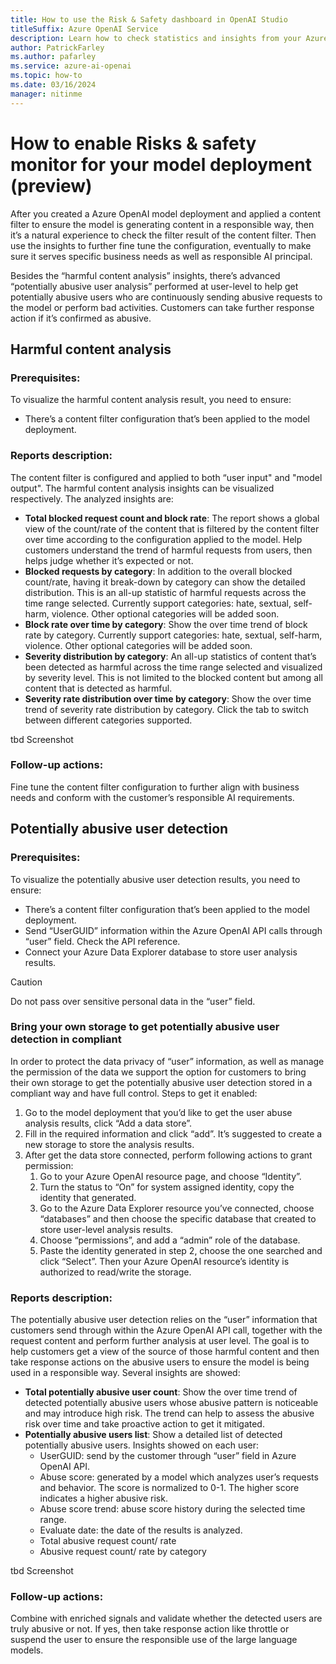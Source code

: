 ```yaml
---
title: How to use the Risk & Safety dashboard in OpenAI Studio
titleSuffix: Azure OpenAI Service
description: Learn how to check statistics and insights from your Azure OpenAI content filtering activity.
author: PatrickFarley 
ms.author: pafarley 
ms.service: azure-ai-openai
ms.topic: how-to
ms.date: 03/16/2024
manager: nitinme
---
```


# How to enable Risks & safety monitor for your model deployment (preview) 

After you created a Azure OpenAI model deployment and applied a content filter to ensure the model is generating content in a responsible way, then it’s a natural experience to check the filter result of the content filter. Then use the insights to further fine tune the configuration, eventually to make sure it serves specific business needs as well as responsible AI principal.  

Besides the “harmful content analysis” insights, there’s advanced “potentially abusive user analysis” performed at user-level to help get potentially abusive users who are continuously sending abusive requests to the model or perform bad activities. Customers can take further response action if it’s confirmed as abusive.  

## Harmful content analysis   

### Prerequisites:

To visualize the harmful content analysis result, you need to ensure: 
- There’s a content filter configuration that’s been applied to the model deployment.  

### Reports description:  

The content filter is configured and applied to both “user input" and "model output". The harmful content analysis insights can be visualized respectively. The analyzed insights are: 

- **Total blocked request count and block rate**: The report shows a global view of the count/rate of the content that is filtered by the content filter over time according to the configuration applied to the model. Help customers understand the trend of harmful requests from users, then helps judge whether it’s expected or not.  
- **Blocked requests by category**: In addition to the overall blocked count/rate, having it break-down by category can show the detailed distribution. This is an all-up statistic of harmful requests across the time range selected. Currently support categories: hate, sextual, self-harm, violence. Other optional categories will be added soon.  
- **Block rate over time by category**: Show the over time trend of block rate by category. Currently support categories: hate, sextual, self-harm, violence. Other optional categories will be added soon. 
- **Severity distribution by category**: An all-up statistics of content that’s been detected as harmful across the time range selected and visualized by severity level. This is not limited to the blocked content but among all content that is detected as harmful.  
- **Severity rate distribution over time by category**: Show the over time trend of severity rate distribution by category. Click the tab to switch between different categories supported.

tbd Screenshot

### Follow-up actions: 

Fine tune the content filter configuration to further align with business needs and conform with the customer’s responsible AI requirements.  

## Potentially abusive user detection   

### Prerequisites:  

To visualize the potentially abusive user detection results, you need to ensure: 
- There’s a content filter configuration that’s been applied to the model deployment.  
- Send “UserGUID” information within the Azure OpenAI API calls through “user” field. Check the API reference.  
- Connect your Azure Data Explorer database to store user analysis results.  

> [!CAUTION]
> Do not pass over sensitive personal data in the “user” field. 

### Bring your own storage to get potentially abusive user detection in compliant 

In order to protect the data privacy of  “user” information, as well as manage the permission of the data we support the option for customers to bring their own storage to get the potentially abusive user detection stored in a compliant way and have full control. Steps to get it enabled:  

1. Go to the model deployment that you’d like to get the user abuse analysis results, click “Add a data store”.  
1. Fill in the required information and click “add”. It’s suggested to create a new storage to store the analysis results.  
1. After get the data store connected, perform following actions to grant permission: 
    1. Go to your Azure OpenAI resource page, and choose “Identity”.  
    1. Turn the status to “On” for system assigned identity, copy the identity that generated. 
    1. Go to the Azure Data Explorer resource you’ve connected, choose “databases” and then choose the specific database that created to store user-level analysis results.  
    1. Choose “permissions”, and add a “admin” role of the database.  
    1. Paste the identity generated in step 2, choose the one searched and click “Select”. Then your Azure OpenAI resource’s identity is authorized to read/write the storage.   

### Reports description:  

The potentially abusive user detection relies on the “user” information that customers send through within the Azure OpenAI API call, together with the request content and perform further analysis at user level. The goal is to help customers get a view of the source of those harmful content and then take response actions on the abusive users to ensure the model is being used in a responsible way. Several insights are showed:  
- **Total potentially abusive user count**: Show the over time trend of detected potentially abusive users whose abusive pattern is noticeable and may introduce high risk. The trend can help to assess the abusive risk over time and take proactive action to get it mitigated.  
- **Potentially abusive users list**: Show a detailed list of detected potentially abusive users. Insights showed on each user: 
    - UserGUID: send by the customer through “user” field in Azure OpenAI API.  
    - Abuse score: generated by a model which analyzes user’s requests and behavior. The score is normalized to 0-1. The higher score indicates a higher abusive risk.  
    - Abuse score trend: abuse score history during the selected time range.  
    - Evaluate date: the date of the results is analyzed.  
    - Total abusive request count/ rate 
    - Abusive request count/ rate by category 

tbd Screenshot

### Follow-up actions: 

Combine with enriched signals and validate whether the detected users are truly abusive or not. If yes, then take response action like throttle or suspend the user to ensure the responsible use of the large language models.  